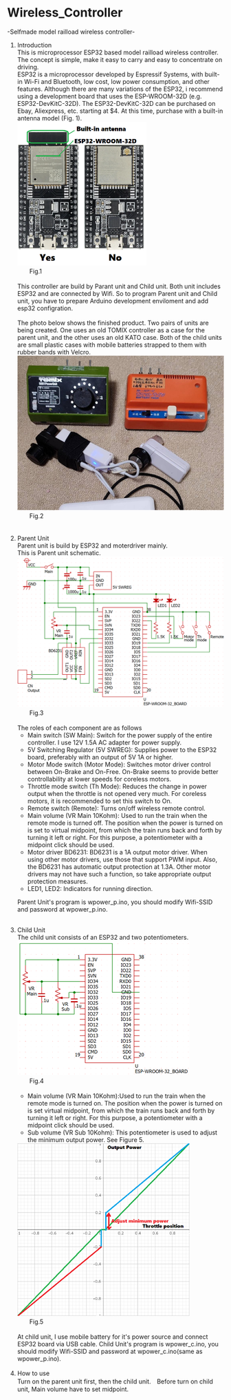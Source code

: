 # Wireless_Controller

-Selfmade model railload wireless controller-

<ol>
<li>Introduction<br>
   This is microprocessor ESP32 based model railload wireless controller.<br>
   The concept is simple, make it easy to carry and easy to concentrate on driving.<br>
   ESP32 is a microprocessor developed by Espressif Systems, with built-in Wi-Fi and Bluetooth, low cost, low power consumption, and other features.
   Although there are many variations of the ESP32, i recommend using a development board that uses the ESP-WROOM-32D (e.g. ESP32-DevKitC-32D).
   The ESP32-DevKitC-32D can be purchased on Ebay, Aliexpress, etc. starting at $4. At this time, purchase with a built-in antenna model (Fig. 1).<br>
   <img src="./image/esp32.png" width=300><br>
   　　Fig.1<br><br>
  This controller are build by Parant unit and Child unit. Both unit includes ESP32 and are connected by Wifi. So to program Parent unit and Child unit, you have to prepare Arduino development enviloment and add esp32 configration.<br>
   <br>
   The photo below shows the finished product.
   Two pairs of units are being created. One uses an old TOMIX controller as a case for the parent unit, and the other uses an old KATO case.
   Both of the child units are small plastic cases with mobile batteries strapped to them with rubber bands with Velcro.<br>
   <img src="./image/cont.jpg" width=500><br>
   　　Fig.2<br><br>
   <br>
<li>Parent Unit<br>
   Parent unit is build by ESP32 and moterdriver mainly.<br>
   This is Parent unit schematic.<br>
   <img src="./image/cont_p.png" width=500><br>
   　　Fig.3<br><br>
   The roles of each component are as follows
   <ul>
   <li>Main switch (SW Main): Switch for the power supply of the entire controller. I use 12V 1.5A AC adapter for power supply.
   <li>5V Switching Regulator (5V SWREG): Supplies power to the ESP32 board, preferably with an output of 5V 1A or higher.
   <li>Motor Mode switch (Motor Mode): Switches motor driver control between On-Brake and On-Free. On-Brake seems to provide better controllability at lower speeds for coreless motors.
   <li>Throttle mode switch (Th Mode): Reduces the change in power output when the throttle is not opened very much. For coreless motors, it is recommended to set this switch to On.
   <li>Remote switch (Remote): Turns on/off wireless remote control.
   <li>Main volume (VR Main 10Kohm): Used to run the train when the remote mode is turned off. The position when the power is turned on is set to virtual midpoint, from which the train runs back and forth by turning it left or right. For this purpose, a potentiometer with a midpoint click should be used.
   <li>Motor driver BD6231: BD6231 is a 1A output motor driver. When using other motor drivers, use those that support PWM input. Also, the BD6231 has automatic output protection at 1.3A. Other motor drivers may not have such a function, so take appropriate output protection measures.
   <li>LED1, LED2: Indicators for running direction.
   </ul>
   
   Parent Unit's program is wpower_p.ino, you should modify Wifi-SSID and password at wpower_p.ino.<br>
<br>
<li>Child Unit<br>
   The child unit consists of an ESP32 and two potentiometers.<br>
   <img src="./image/cont_c.png" width=400><br>
   　　Fig.4<br><br>
   <ul>
   <li>Main volume (VR Main 10Kohm):Used to run the train when the remote mode is turned on. The position when the power is turned on is set virtual midpoint, from which the train runs back and forth by turning it left or right. For this purpose, a potentiometer with a midpoint click should be used.
   <li>Sub volume (VR Sub 10Kohm): This potentiometer is used to adjust the minimum output power. See Figure 5.<br>
   </ul>
   <img src="./image/th.png" width=400><br>
   　　Fig.5<br><br>
   At child unit, I use mobile battery for it's power source and connect ESP32 board via USB cable.
   Child Unit's program is wpower_c.ino, you should modify Wifi-SSID and password at wpower_c.ino(same as wpower_p.ino).<br>
<br>
<li>How to use<br>
   Turn on the parent unit first, then the child unit.　Before turn on child unit, Main volume have to set midpoint.<br>
</ol>
